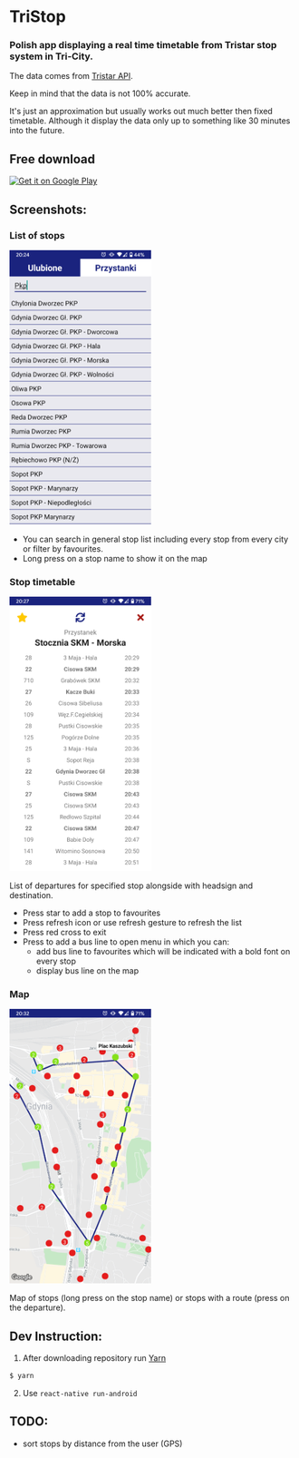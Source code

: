 # TriStop

### Polish app displaying a real time timetable from Tristar stop system in Tri-City.
The data comes from [Tristar API](http://ckan.multimediagdansk.pl/dataset/tristar).

Keep in  mind that the data is not 100% accurate. 

It's just an approximation but usually works out much better then fixed timetable.
Although it display the data only up to something like 30 minutes into the future.

## Free download
<a href='https://play.google.com/store/apps/details?id=dev.akane.tripstop&pcampaignid=pcampaignidMKT-Other-global-all-co-prtnr-py-PartBadge-Mar2515-1' target="_blank">
<img alt='Get it on Google Play' src='https://play.google.com/intl/en_us/badges/static/images/badges/en_badge_web_generic.png' width="200px"/>
</a>

## Screenshots:

### List of stops
<img src="https://raw.githubusercontent.com/aklein13/mzkzg/master/docs/stops.png" width="250px"/>

- You can search in general stop list including every stop from every city or filter by favourites.
- Long press on a stop name to show it on the map

### Stop timetable
<img src="https://raw.githubusercontent.com/aklein13/mzkzg/master/docs/stop.png" width="250px"/>

List of departures for specified stop alongside with headsign and destination.
- Press star to add a stop to favourites
- Press refresh icon or use refresh gesture to refresh the list
- Press red cross to exit
- Press to add a bus line to open menu in which you can:
    - add bus line to favourites which will be indicated with a bold font on every stop
    - display bus line on the map

### Map
<img src="https://raw.githubusercontent.com/aklein13/mzkzg/master/docs/map.png" width="250px"/>

Map of stops (long press on the stop name) or stops with a route (press on the departure).

## Dev Instruction:
1. After downloading repository run [Yarn](https://yarnpkg.com/)
```bash
$ yarn
```
2. Use `react-native run-android`

## TODO:
- sort stops by distance from the user (GPS)
